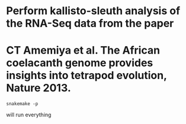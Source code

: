 # Perform kallisto-sleuth analysis of the RNA-Seq data from the paper 
# CT Amemiya et al. The African coelacanth genome provides insights into tetrapod evolution, Nature 2013.


```{sh}
snakemake -p
```

will run everything
